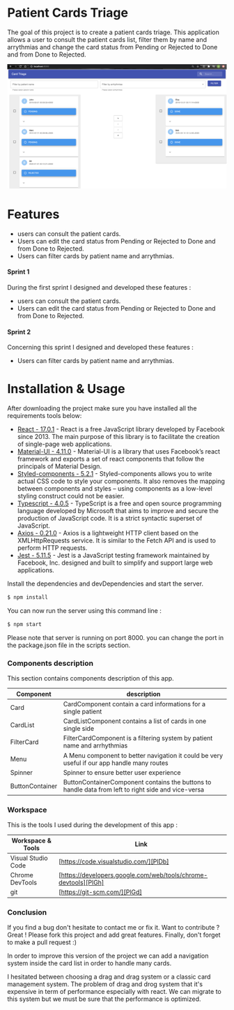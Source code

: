 # Patient Cards Triage

The goal of this project is to create a patient cards triage. This application allows a user to consult the patient cards list, filter them by name and arrythmias and change the card status from Pending or Rejected to Done and from Done to Rejected.

![alt text][screen]

[screen]: https://github.com/aminebousselmi/card-triage-front/blob/main/images/screen.png
# Features

  - users can consult the patient cards.
  - Users can edit the card status from Pending or Rejected to Done and from Done to Rejected.
  - Users can filter cards by patient name and arrythmias.

#### Sprint 1
During the first sprint I designed and developed these features : 
  - users can consult the patient cards.
  - Users can edit the card status from Pending or Rejected to Done and from Done to Rejected.

#### Sprint 2
Concerning this sprint I designed and developed these features : 
  - Users can filter cards by patient name and arrythmias.

# Installation & Usage

After downloading the project make sure you have installed all the requirements tools below:

* [React - 17.0.1] - React is a free JavaScript library developed by Facebook since 2013. The main purpose of this library is to facilitate the creation of single-page web applications.
* [Material-UI - 4.11.0] -  Material-UI is a library that uses Facebook’s react framework and exports a set of react components that follow the principals of Material Design.
* [Styled-components - 5.2.1] -  Styled-components allows you to write actual CSS code to style your components. It also removes the mapping between components and styles – using components as a low-level styling construct could not be easier.
* [Typescript - 4.0.5] - TypeScript is a free and open source programming language developed by Microsoft that aims to improve and secure the production of JavaScript code. It is a strict syntactic superset of JavaScript.
* [Axios - 0.21.0] - Axios is a lightweight HTTP client based on the XMLHttpRequests service. It is similar to the Fetch API and is used to perform HTTP requests.
* [Jest - 5.11.5] - Jest is a JavaScript testing framework maintained by Facebook, Inc. designed and built to simplify and support large web applications.

Install the dependencies and devDependencies and start the server.

```sh
$ npm install
```

You can now run the server using this command line : 
```sh
$ npm start
```
Please note that server is running on port 8000. you can change the port in the package.json file in the scripts section.

   [React - 17.0.1]: <https://fr.reactjs.org/>
   [Material-UI - 4.11.0]: <https://material-ui.com/>
   [Styled-components - 5.2.1]: <https://styled-components.com/>
   [Typescript - 4.0.5]: <https://www.typescriptlang.org/>
   [Axios - 0.21.0]: <https://www.npmjs.com/package/react-axios>
   [Jest - 5.11.5]: <https://jestjs.io/docs/en/tutorial-react>
 
### Components description

This section contains components description of this app.

| Component | description |
| ------ | ------ |
| Card | CardComponent contain a card informations for a single patient |
| CardList | CardListComponent contains a list of cards in one single side |
| FilterCard | FilterCardComponent is a filtering system by patient name and arrhythmias |
| Menu | A Menu component to better navigation it could be very useful if our app handle many routes  |
| Spinner | Spinner to ensure better user experience |
| ButtonContainer | ButtonContainerComponent contains the buttons to handle data from left to right side and vice-versa |

### Workspace

This is the tools I used during the development of this app :

| Workspace & Tools | Link |
| ------ | ------ |
| Visual Studio Code | [https://code.visualstudio.com/][PlDb] |
| Chrome DevTools | [https://developers.google.com/web/tools/chrome-devtools][PlGh] |
| git | [https://git-scm.com/][PlGd] |

### Conclusion

If you find a bug don't hesitate to contact me or fix it.
Want to contribute ? Great ! Please fork this project and add great features. Finally, don't forget to make a pull request :)

In order to improve this version of the project we can add a navigation system inside the card list in order to handle many cards.

I hesitated between choosing a drag and drag system or a classic card management system. The problem of drag and drog system that it's expensive in term of performance especially with react. We can migrate to this system but we must be sure that the performance is optimized.

[//]: # (These are reference links used in the body of this note and get stripped out when the markdown processor does its job. There is no need to format nicely because it shouldn't be seen. Thanks SO - http://stackoverflow.com/questions/4823468/store-comments-in-markdown-syntax)

   [PlDb]: <https://github.com/joemccann/dillinger/tree/master/plugins/dropbox/README.md>
   [PlGh]: <https://github.com/joemccann/dillinger/tree/master/plugins/github/README.md>
   [PlGd]: <https://github.com/joemccann/dillinger/tree/master/plugins/googledrive/README.md>
   [PlOd]: <https://github.com/joemccann/dillinger/tree/master/plugins/onedrive/README.md>
   [PlMe]: <https://github.com/joemccann/dillinger/tree/master/plugins/medium/README.md>
   [PlGa]: <https://github.com/RahulHP/dillinger/blob/master/plugins/googleanalytics/README.md>
